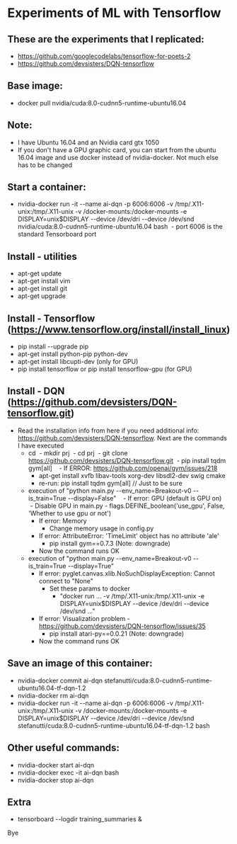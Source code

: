 # Experiments of ML with Tensorflow

## These are the experiments that I replicated:

- https://github.com/googlecodelabs/tensorflow-for-poets-2
- https://github.com/devsisters/DQN-tensorflow

## Base image:
- docker pull nvidia/cuda:8.0-cudnn5-runtime-ubuntu16.04

## Note:
- I have Ubuntu 16.04 and an Nvidia card gtx 1050
- If you don't have a GPU graphic card, you can start from the ubuntu 16.04 image and use docker instead of nvidia-docker. Not much else has to be changed

## Start a container:
- nvidia-docker run -it --name ai-dqn -p 6006:6006 -v /tmp/.X11-unix:/tmp/.X11-unix -v /docker-mounts:/docker-mounts -e DISPLAY=unix$DISPLAY --device /dev/dri --device /dev/snd nvidia/cuda:8.0-cudnn5-runtime-ubuntu16.04 bash
  - port 6006 is the standard Tensorboard port

## Install - utilities
- apt-get update
- apt-get install vim
- apt-get install git
- apt-get upgrade

## Install - Tensorflow (https://www.tensorflow.org/install/install_linux)
- pip install --upgrade pip
- apt-get install python-pip python-dev
- apt-get install libcupti-dev (only for GPU)
- pip install tensorflow or pip install tensorflow-gpu (for GPU)

## Install - DQN (https://github.com/devsisters/DQN-tensorflow.git)
- Read the installation info from here if you need additional info: https://github.com/devsisters/DQN-tensorflow. Next are the commands I have executed
  - cd
  - mkdir prj
  - cd prj
  - git clone https://github.com/devsisters/DQN-tensorflow.git
  - pip install tqdm gym[all]
    - If ERROR: https://github.com/openai/gym/issues/218
      - apt-get install xvfb libav-tools xorg-dev libsdl2-dev swig cmake
      - re-run: pip install tqdm gym[all] // Just to be sure
  - execution of "python main.py --env_name=Breakout-v0 --is_train=True --display=False"
    - If error: GPU (default is GPU on)
      - Disable GPU in main.py
        - flags.DEFINE_boolean('use_gpu', False, 'Whether to use gpu or not')
    - If error: Memory
      - Change memory usage in config.py
    - If error: AttributeError: 'TimeLimit' object has no attribute 'ale'
      - pip install gym==0.7.3 (Note: downgrade)
    - Now the command runs OK
  - execution of "python main.py --env_name=Breakout-v0 --is_train=True --display=True"
    - If error: pyglet.canvas.xlib.NoSuchDisplayException: Cannot connect to "None"
      - Set these params to docker
        - "docker run ... -v /tmp/.X11-unix:/tmp/.X11-unix -e DISPLAY=unix$DISPLAY --device /dev/dri --device /dev/snd ..."
    - If error: Visualization problem - https://github.com/devsisters/DQN-tensorflow/issues/35
      - pip install atari-py==0.0.21 (Note: downgrade)
    - Now the command runs OK

## Save an image of this container:
- nvidia-docker commit ai-dqn stefanutti/cuda:8.0-cudnn5-runtime-ubuntu16.04-tf-dqn-1.2
- nvidia-docker rm ai-dqn
- nvidia-docker run -it --name ai-dqn -p 6006:6006 -v /tmp/.X11-unix:/tmp/.X11-unix -v /docker-mounts:/docker-mounts -e DISPLAY=unix$DISPLAY --device /dev/dri --device /dev/snd stefanutti/cuda:8.0-cudnn5-runtime-ubuntu16.04-tf-dqn-1.2 bash

## Other useful commands:
- nvidia-docker start ai-dqn
- nvidia-docker exec -it ai-dqn bash
- nvidia-docker stop ai-dqn

## Extra
- tensorboard --logdir training_summaries &

Bye
